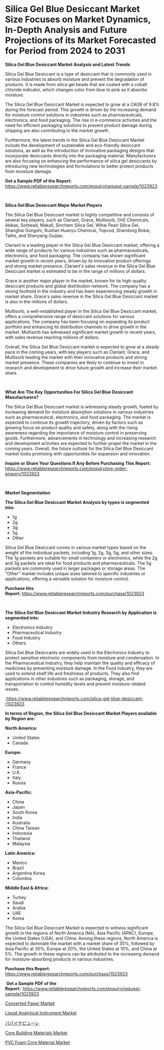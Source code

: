 <p><h1>Silica Gel Blue Desiccant Market Size Focuses on Market Dynamics, In-Depth Analysis and Future Projections of its Market Forecasted for Period from 2024 to 2031</h1></p><p><strong>Silica Gel Blue Desiccant Market Analysis and Latest Trends</strong></p>
<p><p>Silica Gel Blue Desiccant is a type of desiccant that is commonly used in various industries to absorb moisture and prevent the degradation of products. It is made from silica gel beads that are coated with a cobalt chloride indicator, which changes color from blue to pink as it absorbs moisture.</p><p>The Silica Gel Blue Desiccant Market is expected to grow at a CAGR of 9.8% during the forecast period. This growth is driven by the increasing demand for moisture control solutions in industries such as pharmaceuticals, electronics, and food packaging. The rise in e-commerce activities and the need for efficient packaging solutions to prevent product damage during shipping are also contributing to the market growth.</p><p>Furthermore, the latest trends in the Silica Gel Blue Desiccant Market include the development of sustainable and eco-friendly desiccant solutions, as well as the introduction of innovative packaging designs that incorporate desiccants directly into the packaging material. Manufacturers are also focusing on enhancing the performance of silica gel desiccants by introducing new technologies and formulations to better protect products from moisture damage.</p></p>
<p><strong>Get a Sample PDF of the Report:&nbsp;</strong> <a href="https://www.reliableresearchreports.com/enquiry/request-sample/1023923">https://www.reliableresearchreports.com/enquiry/request-sample/1023923</a></p>
<p>&nbsp;</p>
<p><strong>Silica Gel Blue Desiccant Major Market Players</strong></p>
<p><p>The Silica Gel Blue Desiccant market is highly competitive and consists of several key players, such as Clariant, Grace, Multisorb, OhE Chemicals, Abbas, Sorbead, Makall, Sinchem Silica Gel, Wihai Pearl Silica Gel, Shanghai Gongshi, Rushan Huanyu Chemical, Topcod, Shandong Bokai, Taihe, and Shenyang Guijiao.</p><p>Clariant is a leading player in the Silica Gel Blue Desiccant market, offering a wide range of products for various industries such as pharmaceuticals, electronics, and food packaging. The company has shown significant market growth in recent years, driven by its innovative product offerings and strong market presence. Clariant's sales revenue in the Silica Gel Blue Desiccant market is estimated to be in the range of millions of dollars.</p><p>Grace is another major player in the market, known for its high-quality desiccant products and global distribution network. The company has a strong foothold in the industry and has been experiencing steady growth in market share. Grace's sales revenue in the Silica Gel Blue Desiccant market is also in the millions of dollars.</p><p>Multisorb, a well-established player in the Silica Gel Blue Desiccant market, offers a comprehensive range of desiccant solutions for various applications. The company has been focusing on expanding its product portfolio and enhancing its distribution channels to drive growth in the market. Multisorb has witnessed significant market growth in recent years, with sales revenue reaching millions of dollars.</p><p>Overall, the Silica Gel Blue Desiccant market is expected to grow at a steady pace in the coming years, with key players such as Clariant, Grace, and Multisorb leading the market with their innovative products and strong market presence. These companies are likely to continue to invest in research and development to drive future growth and increase their market share.</p></p>
<p>&nbsp;</p>
<p><strong>What Are The Key Opportunities For Silica Gel Blue Desiccant Manufacturers?</strong></p>
<p><p>The Silica Gel Blue Desiccant market is witnessing steady growth, fueled by increasing demand for moisture absorption solutions in various industries such as pharmaceutical, electronics, and food packaging. The market is expected to continue its growth trajectory, driven by factors such as growing focus on product quality and safety, along with the rising awareness regarding the importance of moisture control in preserving goods. Furthermore, advancements in technology and increasing research and development activities are expected to further propel the market in the coming years. Overall, the future outlook for the Silica Gel Blue Desiccant market looks promising with opportunities for expansion and innovation.</p></p>
<p><strong>Inquire or Share Your Questions If Any Before Purchasing This Report:</strong> <a href="https://www.reliableresearchreports.com/enquiry/pre-order-enquiry/1023923">https://www.reliableresearchreports.com/enquiry/pre-order-enquiry/1023923</a></p>
<p>&nbsp;</p>
<p><strong>Market Segmentation</strong></p>
<p><strong>The Silica Gel Blue Desiccant Market Analysis by types is segmented into:</strong></p>
<p><ul><li>1g</li><li>2g</li><li>3g</li><li>5g</li><li>Other</li></ul></p>
<p><p>Silica Gel Blue Desiccant comes in various market types based on the weight of the individual packets, including 1g, 2g, 3g, 5g, and other sizes. The 1g packets are suitable for small containers or electronics, while the 2g and 3g packets are ideal for food products and pharmaceuticals. The 5g packets are commonly used in larger packages or storage areas. The "Other" market includes unique sizes tailored to specific industries or applications, offering a versatile solution for moisture control.</p></p>
<p><strong>Purchase this Report:&nbsp;</strong><a href="https://www.reliableresearchreports.com/purchase/1023923">https://www.reliableresearchreports.com/purchase/1023923</a></p>
<p>&nbsp;</p>
<p><strong>The Silica Gel Blue Desiccant Market Industry Research by Application is segmented into:</strong></p>
<p><ul><li>Electronics Industry</li><li>Pharmaceutical Industry</li><li>Food Industry</li><li>Others</li></ul></p>
<p><p>Silica Gel Blue Desiccants are widely used in the Electronics Industry to protect sensitive electronic components from moisture and condensation. In the Pharmaceutical Industry, they help maintain the quality and efficacy of medicines by preventing moisture damage. In the Food Industry, they are used to extend shelf life and freshness of products. They also find applications in other industries such as packaging, storage, and transportation to control humidity levels and prevent moisture-related issues.</p></p>
<p><a href="https://www.reliableresearchreports.com/silica-gel-blue-desiccant-r1023923">&nbsp;https://www.reliableresearchreports.com/silica-gel-blue-desiccant-r1023923</a></p>
<p><strong>In terms of Region, the Silica Gel Blue Desiccant Market Players available by Region are:</strong></p>
<p>
    <p> <strong> North America: </strong>
        <ul>
            <li>United States</li>
            <li>Canada</li>
        </ul>
        </p> 
    <p> <strong> Europe: </strong>
        <ul>
            <li>Germany</li>
            <li>France</li>
            <li>U.K.</li>
            <li>Italy</li>
            <li>Russia</li>
        </ul>
        </p> 
    <p> <strong> Asia-Pacific: </strong>
        <ul>
            <li>China</li>
            <li>Japan</li>
            <li>South Korea</li>
            <li>India</li>
            <li>Australia</li>
            <li>China Taiwan</li>
            <li>Indonesia</li>
            <li>Thailand</li>
            <li>Malaysia</li>
        </ul>
        </p> 
    <p> <strong> Latin America: </strong>
        <ul>
            <li>Mexico</li>
            <li>Brazil</li>
            <li>Argentina Korea</li>
            <li>Colombia</li>
        </ul>
        </p> 
    <p> <strong> Middle East & Africa: </strong>
        <ul>
            <li>Turkey</li>
            <li>Saudi</li>
            <li>Arabia</li>
            <li>UAE</li>
            <li>Korea</li>
        </ul>
    </p>
    </p>
<p><p>The Silica Gel Blue Desiccant Market is expected to witness significant growth in the regions of North America (NA), Asia Pacific (APAC), Europe, the United States (USA), and China. Among these regions, North America is expected to dominate the market with a market share of 35%, followed by Asia Pacific at 30%, Europe at 20%, the United States at 10%, and China at 5%. The growth in these regions can be attributed to the increasing demand for moisture-absorbing products in various industries.</p></p>
<p><strong>Purchase this Report: </strong><a href="https://www.reliableresearchreports.com/purchase/1023923">https://www.reliableresearchreports.com/purchase/1023923</a></p>
<p>&nbsp;<strong>Get a Sample PDF of the Report:&nbsp;&nbsp;</strong><a href="https://www.reliableresearchreports.com/enquiry/request-sample/1023923">https://www.reliableresearchreports.com/enquiry/request-sample/1023923</a></p>
<p><strong></strong></p>
<p><p><a href="https://www.linkedin.com/pulse/converted-paper-market-exploring-share-trends-future-growth-jephe?trackingId=kQu5g0OPvC8BdCZqXHCuDQ%3D%3D">Converted Paper Market</a></p><p><a href="https://www.linkedin.com/pulse/liquid-analytical-instrument-market-outlook-industry-overview-forecast-upcce">Liquid Analytical Instrument Market</a></p><p><a href="https://github.com/deonnorth8/Market-Research-Report-List-1/blob/main/401642454054.md">パパイヤピューレ</a></p><p><a href="https://github.com/MyrtisWest1/Market-Research-Report-List-1/blob/main/core-building-materials-market.md">Core Building Materials Market</a></p><p><a href="https://github.com/brenzgnarento/Market-Research-Report-List-2/blob/main/pvc-foam-core-material-market.md">PVC Foam Core Material Market</a></p></p>